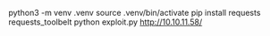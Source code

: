 python3 -m venv .venv
source .venv/bin/activate
pip install requests requests_toolbelt
python exploit.py http://10.10.11.58/
